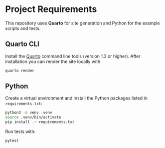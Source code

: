 # Project Requirements

This repository uses **Quarto** for site generation and Python for the example scripts and tests.

## Quarto CLI

Install the [Quarto](https://quarto.org/docs/get-started/) command line tools (version 1.3 or higher). After installation you can render the site locally with:

```bash
quarto render
```

## Python

Create a virtual environment and install the Python packages listed in `requirements.txt`:

```bash
python3 -m venv .venv
source .venv/bin/activate
pip install -r requirements.txt
```

Run tests with:

```bash
pytest
```

